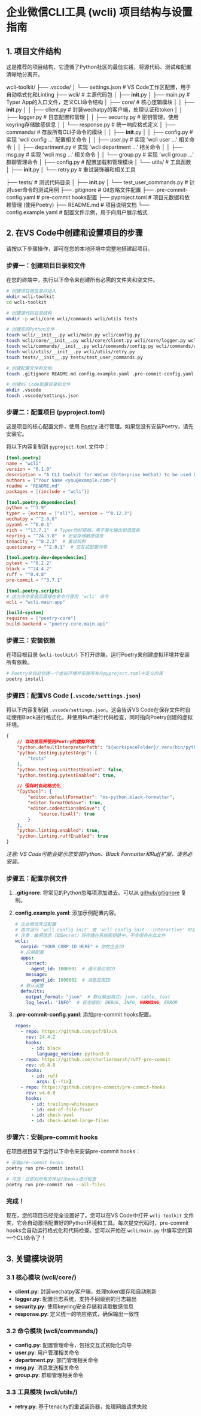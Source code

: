# 企业微信CLI工具 (wcli) 项目结构与设置指南

## 1. 项目文件结构

这是推荐的项目结构，它遵循了Python社区的最佳实践，将源代码、测试和配置清晰地分离开。

wcli-toolkit/
├── .vscode/
│   └── settings.json       # VS Code工作区配置，用于自动格式化和Linting
├── wcli/                   # 主源代码包
│   ├── __init__.py
│   ├── main.py             # Typer App的入口文件，定义CLI命令结构
│   ├── core/               # 核心逻辑模块
│   │   ├── __init__.py
│   │   ├── client.py       # 封装wechatpy的客户端，处理认证和token
│   │   ├── logger.py       # 日志配置和管理
│   │   ├── security.py    # 密钥管理，使用keyring存储敏感信息
│   │   └── response.py    # 统一响应格式定义
│   ├── commands/           # 存放所有CLI子命令的模块
│   │   ├── __init__.py
│   │   ├── config.py       # 实现 'wcli config ...' 配置相关命令
│   │   ├── user.py         # 实现 'wcli user ...' 相关命令
│   │   ├── department.py   # 实现 'wcli department ...' 相关命令
│   │   ├── msg.py          # 实现 'wcli msg ...' 相关命令
│   │   └── group.py        # 实现 'wcli group ...' 群聊管理命令
│   ├── config.py           # 配置加载和管理模块
│   └── utils/              # 工具函数
│       ├── __init__.py
│       └── retry.py        # 重试装饰器和相关工具

├── tests/                  # 测试代码目录
│   ├── __init__.py
│   └── test_user_commands.py # 针对user命令的测试用例
├── .gitignore              # Git忽略文件配置
├── .pre-commit-config.yaml # pre-commit hooks配置
├── pyproject.toml          # 项目元数据和依赖管理 (使用Poetry)
├── README.md               # 项目说明文档
└── config.example.yaml     # 配置文件示例，用于向用户展示格式

## 2. 在VS Code中创建和设置项目的步骤

请按以下步骤操作，即可在您的本地环境中完整地搭建起项目。

### 步骤一：创建项目目录和文件

在您的终端中，执行以下命令来创建所有必需的文件夹和空文件。

```bash
# 创建项目根目录并进入
mkdir wcli-toolkit
cd wcli-toolkit

# 创建源代码目录结构
mkdir -p wcli/core wcli/commands wcli/utils tests

# 创建空的Python文件
touch wcli/__init__.py wcli/main.py wcli/config.py
touch wcli/core/__init__.py wcli/core/client.py wcli/core/logger.py wcli/core/security.py wcli/core/response.py
touch wcli/commands/__init__.py wcli/commands/config.py wcli/commands/user.py wcli/commands/department.py wcli/commands/msg.py wcli/commands/group.py
touch wcli/utils/__init__.py wcli/utils/retry.py
touch tests/__init__.py tests/test_user_commands.py

# 创建配置文件和文档
touch .gitignore README.md config.example.yaml .pre-commit-config.yaml

# 创建VS Code配置目录和文件
mkdir .vscode
touch .vscode/settings.json
```

### 步骤二：配置项目 (pyproject.toml)

这是项目的核心配置文件，使用 [Poetry](https://python-poetry.org/) 进行管理。如果您没有安装Poetry，请先安装它。

将以下内容复制到 `pyproject.toml` 文件中：

```toml
[tool.poetry]
name = "wcli"
version = "0.1.0"
description = "A CLI toolkit for WeCom (Enterprise WeChat) to be used by AI agents and humans."
authors = ["Your Name <you@example.com>"]
readme = "README.md"
packages = [{include = "wcli"}]

[tool.poetry.dependencies]
python = "^3.9"
typer = {extras = ["all"], version = "^0.12.3"}
wechatpy = "^2.0.0"
pyyaml = "^6.0.1"
rich = "^13.7.1"  # Typer的好搭档，用于美化输出和进度条
keyring = "^24.3.0"  # 安全存储敏感信息
tenacity = "^8.2.3"  # 重试机制
questionary = "^2.0.1"  # 交互式配置向导

[tool.poetry.dev-dependencies]
pytest = "^8.2.2"
black = "^24.4.2"
ruff = "^0.4.8"
pre-commit = "^3.7.1"

[tool.poetry.scripts]
# 这允许你安装后直接在命令行使用 'wcli' 命令
wcli = "wcli.main:app"

[build-system]
requires = ["poetry-core"]
build-backend = "poetry.core.main.api"
```

### 步骤三：安装依赖

在项目根目录 (`wcli-toolkit/`) 下打开终端，运行Poetry来创建虚拟环境并安装所有依赖。

```bash
# Poetry会自动创建一个虚拟环境并安装所有在pyproject.toml中定义的库
poetry install
```

### 步骤四：配置VS Code (`.vscode/settings.json`)

将以下内容复制到 `.vscode/settings.json`。这会告诉VS Code在保存文件时自动使用Black进行格式化，并使用Ruff进行代码检查，同时指向Poetry创建的虚拟环境。

```json
{
    // 自动发现并使用Poetry的虚拟环境
    "python.defaultInterpreterPath": "${workspaceFolder}/.venv/bin/python",
    "python.testing.pytestArgs": [
        "tests"
    ],
    "python.testing.unittestEnabled": false,
    "python.testing.pytestEnabled": true,

    // 保存时自动格式化
    "[python]": {
        "editor.defaultFormatter": "ms-python.black-formatter",
        "editor.formatOnSave": true,
        "editor.codeActionsOnSave": {
            "source.fixAll": true
        }
    },
    "python.linting.enabled": true,
    "python.linting.ruffEnabled": true
}
```
*注意: VS Code可能会提示您安装Python、Black Formatter和Ruff扩展，请务必安装。*

### 步骤五：配置示例文件

1.  **.gitignore**: 将常见的Python忽略项添加进去。可以从 [github/gitignore](https://github.com/github/gitignore/blob/main/Python.gitignore) 复制。

2.  **config.example.yaml**: 添加示例配置内容。
    ```yaml
    # 企业微信凭证配置
    # 首次运行 'wcli config init' 或 'wcli config init --interactive' 时会自动创建 ~/.wcli/config.yaml
    # 注意：敏感信息（如Secret）将存储在系统密钥链中，不会保存在此文件
    wcli:
      corpid: "YOUR_CORP_ID_HERE" # 你的企业ID
      # 应用配置
      apps:
        contact:
          agent_id: 1000001  # 通讯录应用ID
        message:
          agent_id: 1000002  # 消息应用ID
      # 默认设置
      defaults:
        output_format: "json"  # 默认输出格式: json, table, text
        log_level: "INFO"  # 日志级别: DEBUG, INFO, WARNING, ERROR
    ```

3.  **.pre-commit-config.yaml**: 添加pre-commit hooks配置。
    ```yaml
    repos:
      - repo: https://github.com/psf/black
        rev: 24.4.2
        hooks:
          - id: black
            language_version: python3.9
      - repo: https://github.com/charliermarsh/ruff-pre-commit
        rev: v0.4.8
        hooks:
          - id: ruff
            args: [--fix]
      - repo: https://github.com/pre-commit/pre-commit-hooks
        rev: v4.6.0
        hooks:
          - id: trailing-whitespace
          - id: end-of-file-fixer
          - id: check-yaml
          - id: check-added-large-files
    ```

### 步骤六：安装pre-commit hooks

在项目根目录下运行以下命令来安装pre-commit hooks：

```bash
# 安装pre-commit hooks
poetry run pre-commit install

# 可选：立即对所有文件运行hooks进行检查
poetry run pre-commit run --all-files
```

### 完成！

现在，您的项目已经完全设置好了。您可以在VS Code中打开 `wcli-toolkit` 文件夹，它会自动激活配置好的Python环境和工具。每次提交代码时，pre-commit hooks会自动运行格式化和代码检查。您可以开始在 `wcli/main.py` 中编写您的第一个CLI命令了！

## 3. 关键模块说明

### 3.1 核心模块 (wcli/core/)

- **client.py**: 封装wechatpy客户端，处理token缓存和自动刷新
- **logger.py**: 配置日志系统，支持不同级别的日志输出
- **security.py**: 使用keyring安全存储和读取敏感信息
- **response.py**: 定义统一的响应格式，确保输出一致性

### 3.2 命令模块 (wcli/commands/)

- **config.py**: 配置管理命令，包括交互式初始化向导
- **user.py**: 用户管理相关命令
- **department.py**: 部门管理相关命令
- **msg.py**: 消息发送相关命令
- **group.py**: 群聊管理相关命令

### 3.3 工具模块 (wcli/utils/)

- **retry.py**: 基于tenacity的重试装饰器，处理网络请求失败
